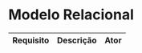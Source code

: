 # Modelo Relacional

Requisito                    | Descrição   | Ator       |
---------                    | ----------- | ---------- |
